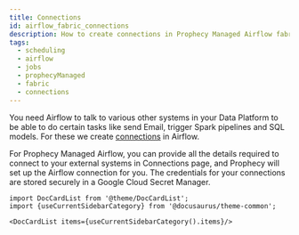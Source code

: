 ```yaml
---
title: Connections
id: airflow_fabric_connections
description: How to create connections in Prophecy Managed Airflow fabric
tags:
  - scheduling
  - airflow
  - jobs
  - prophecyManaged
  - fabric
  - connections
---
```


You need Airflow to talk to various other systems in your Data Platform to be able to do certain tasks like send Email, trigger Spark pipelines and SQL models.
For these we create [connections](https://airflow.apache.org/docs/apache-airflow/stable/authoring-and-scheduling/connections.html) in Airflow.

For Prophecy Managed Airflow, you can provide all the details required to connect to your external systems in Connections page, and Prophecy will set up the Airflow connection for you.
The credentials for your connections are stored securely in a Google Cloud Secret Manager.

```mdx-code-block
import DocCardList from '@theme/DocCardList';
import {useCurrentSidebarCategory} from '@docusaurus/theme-common';

<DocCardList items={useCurrentSidebarCategory().items}/>
```
